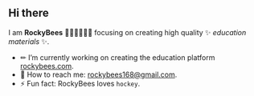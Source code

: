 ## Hi there

I am **RockyBees** 🐝🐝🐝🐝🐝🐝 focusing on creating high quality ✨ _education materials_ ✨.

- ✏ I’m currently working on creating the education platform [rockybees.com](https://rockybees.com).
- 🤗 How to reach me: rockybees168@gmail.com.
- ⚡ Fun fact: RockyBees loves `hockey`.

<!--
**rockybees/rockybees** is a ✨ _special_ ✨ repository because its `README.md` (this file) appears on your GitHub profile.

Here are some ideas to get you started:

- 🔭 I’m currently working on ...
- 🌱 I’m currently learning ...
- 👯 I’m looking to collaborate on ...
- 🤔 I’m looking for help with ...
- 💬 Ask me about ...
- 📫 How to reach me: ...
- 😄 Pronouns: ...
- ⚡ Fun fact: ...

-->

